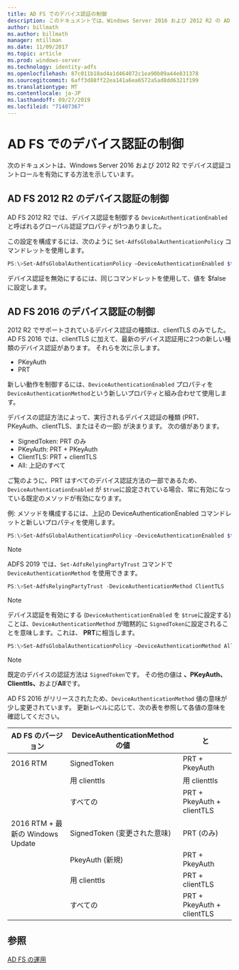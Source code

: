 ```yaml
---
title: AD FS でのデバイス認証の制御
description: このドキュメントでは、Windows Server 2016 および 2012 R2 の AD FS でデバイス認証を有効にする方法について説明します。
author: billmath
ms.author: billmath
manager: mtillman
ms.date: 11/09/2017
ms.topic: article
ms.prod: windows-server
ms.technology: identity-adfs
ms.openlocfilehash: 87c011b18ad4a1d464072c1ea90b09a44e831378
ms.sourcegitcommit: 6aff3d88ff22ea141a6ea6572a5ad8dd6321f199
ms.translationtype: MT
ms.contentlocale: ja-JP
ms.lasthandoff: 09/27/2019
ms.locfileid: "71407367"
---
```

# <a name="device-authentication-controls-in-ad-fs"></a>AD FS でのデバイス認証の制御
次のドキュメントは、Windows Server 2016 および 2012 R2 でデバイス認証コントロールを有効にする方法を示しています。

## <a name="device-authentication-controls-in-ad-fs-2012-r2"></a>AD FS 2012 R2 のデバイス認証の制御
AD FS 2012 R2 では、デバイス認証を制御する `DeviceAuthenticationEnabled` と呼ばれるグローバル認証プロパティが1つありました。

この設定を構成するには、次のように `Set-AdfsGlobalAuthenticationPolicy` コマンドレットを使用します。


``` powershell
PS:\>Set-AdfsGlobalAuthenticationPolicy –DeviceAuthenticationEnabled $true
```



デバイス認証を無効にするには、同じコマンドレットを使用して、値を $false に設定します。

## <a name="device-authentication-controls-in-ad-fs-2016"></a>AD FS 2016 のデバイス認証の制御
2012 R2 でサポートされているデバイス認証の種類は、clientTLS のみでした。  AD FS 2016 では、clientTLS に加えて、最新のデバイス認証用に2つの新しい種類のデバイス認証があります。  それらを次に示します。
- PKeyAuth
- PRT

新しい動作を制御するには、`DeviceAuthenticationEnabled` プロパティを `DeviceAuthenticationMethod`という新しいプロパティと組み合わせて使用します。  

デバイスの認証方法によって、実行されるデバイス認証の種類 (PRT、PKeyAuth、clientTLS、またはその一部) が決まります。
次の値があります。
 - SignedToken: PRT のみ
 - PKeyAuth: PRT + PKeyAuth
 - ClientTLS: PRT + clientTLS
 - All: 上記のすべて

ご覧のように、PRT はすべてのデバイス認証方法の一部であるため、`DeviceAuthenticationEnabled` が `$true`に設定されている場合、常に有効になっている既定のメソッドが有効になります。

例: メソッドを構成するには、上記の DeviceAuthenticationEnabled コマンドレットと新しいプロパティを使用します。

``` powershell
PS:\>Set-AdfsGlobalAuthenticationPolicy –DeviceAuthenticationEnabled $true
```

>[!NOTE]
> ADFS 2019 では、`Set-AdfsRelyingPartyTrust` コマンドで `DeviceAuthenticationMethod` を使用できます。

``` powershell
PS:\>Set-AdfsRelyingPartyTrust -DeviceAuthenticationMethod ClientTLS
```

>[!NOTE]
> デバイス認証を有効にする (`DeviceAuthenticationEnabled` を `$true`に設定する) ことは、`DeviceAuthenticationMethod` が暗黙的に `SignedToken`に設定されることを意味します。これは、 **PRT**に相当します。


``` powershell
PS:\>Set-AdfsGlobalAuthenticationPolicy –DeviceAuthenticationMethod All
```
> [!NOTE]
> 既定のデバイスの認証方法は `SignedToken`です。  その他の値は **、PKeyAuth、** <strong>Clienttls、</strong>および**All**です。

AD FS 2016 がリリースされたため、`DeviceAuthenticationMethod` 値の意味が少し変更されています。  更新レベルに応じて、次の表を参照して各値の意味を確認してください。


|AD FS のバージョン|DeviceAuthenticationMethod の値|と|
| ----- | ----- | ----- |
|2016 RTM|SignedToken|PRT + PkeyAuth|
||用 clienttls|用 clienttls|
||すべての|PRT + PkeyAuth + clientTLS|
|2016 RTM + 最新の Windows Update|SignedToken (変更された意味)|PRT (のみ)|
||PkeyAuth (新規)|PRT + PkeyAuth|
||用 clienttls|PRT + clientTLS|
||すべての|PRT + PkeyAuth + clientTLS|

## <a name="see-also"></a>参照
[AD FS の運用](../../ad-fs/AD-FS-2016-Operations.md)
